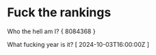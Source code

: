 # Fuck the rankings

Who the hell am I?
{ 8084368 }

What fucking year is it?
[ 2024-10-03T16:00:00Z ]
